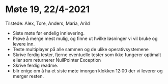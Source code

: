 # Møte 19, 22/4-2021
Tilstede: Alex, Tore, Anders, Maria, Arild
* Siste møte før endelig innlevering.
* Prøve å merge mest mulig, og finne ut hvilke løsninger vi vil bruke og levere inn. 
* Teste multiplayer på alle sammen og de ulike operativsystemene
* Skrive ferdig tester, fjerne eventuelle tester som ikke fungerer optimalt eller som returnerer NullPointer Exception
* Skrive ferdig readme. 
* blir enige om å ha et siste møte imorgen klokken 12:00 der vi leverer og merger resten.